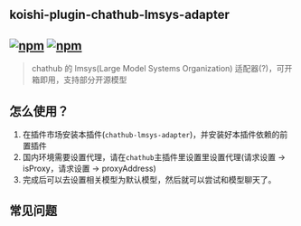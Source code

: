## koishi-plugin-chathub-lmsys-adapter

## [![npm](https://img.shields.io/npm/v/@dingyi222666/koishi-plugin-chathub-lmsys-adapter/next)](https://www.npmjs.com/package/@dingyi222666/koishi-plugin-chathub-lmsys-adapter) [![npm](https://img.shields.io/npm/dm/@dingyi222666/koishi-plugin-chathub-lmsys-adapter)](https://www.npmjs.com/package//@dingyi222666/koishi-plugin-chathub-lmsys-adapter)

> chathub 的 lmsys(Large Model Systems Organization) 适配器(?)，可开箱即用，支持部分开源模型

## 怎么使用？

1. 在插件市场安装本插件(`chathub-lmsys-adapter`)，并安装好本插件依赖的前置插件
2. 国内环境需要设置代理，请在`chathub`主插件里设置里设置代理(请求设置 -> isProxy，请求设置 -> proxyAddress)
3. 完成后可以去设置相关模型为默认模型，然后就可以尝试和模型聊天了。

## 常见问题
